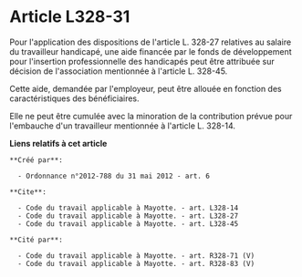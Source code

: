 # Article L328-31

Pour l'application des dispositions de l'article L. 328-27 relatives au salaire du travailleur handicapé, une aide financée
par le fonds de développement pour l'insertion professionnelle des handicapés peut être attribuée sur décision de
l'association mentionnée à l'article L. 328-45. 

Cette aide, demandée par l'employeur, peut être allouée en fonction des caractéristiques des bénéficiaires. 

Elle ne peut être cumulée avec la minoration de la contribution prévue pour l'embauche d'un travailleur mentionnée à
l'article L. 328-14.

**Liens relatifs à cet article**

	**Créé par**:

	  - Ordonnance n°2012-788 du 31 mai 2012 - art. 6

	**Cite**:

	  - Code du travail applicable à Mayotte. - art. L328-14
	  - Code du travail applicable à Mayotte. - art. L328-27
	  - Code du travail applicable à Mayotte. - art. L328-45

	**Cité par**:

	  - Code du travail applicable à Mayotte. - art. R328-71 (V)
	  - Code du travail applicable à Mayotte. - art. R328-83 (V)
